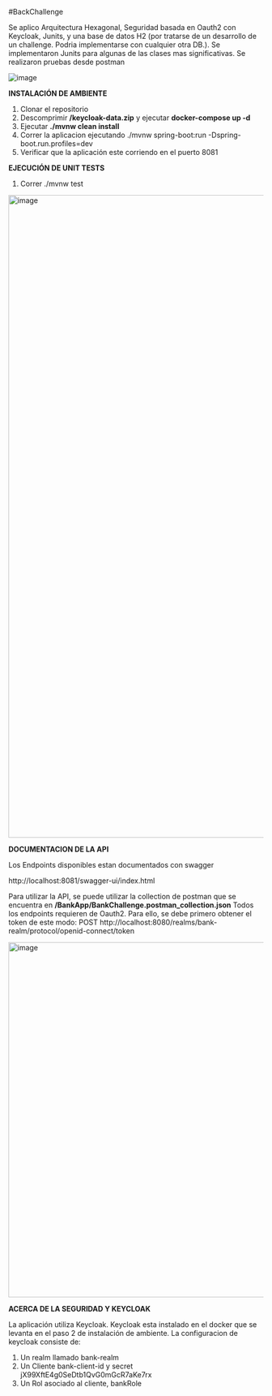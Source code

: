 #BackChallenge

Se aplico Arquitectura Hexagonal, Seguridad basada en Oauth2 con Keycloak, Junits, y una base de datos H2 (por tratarse de un desarrollo de un challenge. Podria implementarse con cualquier otra DB.).
Se implementaron Junits para algunas de las clases mas significativas.
Se realizaron pruebas desde postman

![image](https://github.com/user-attachments/assets/f4b80c94-8e06-4b32-ad62-c080c8da8032)

**INSTALACIÓN DE AMBIENTE**

1. Clonar el repositorio
2. Descomprimir **/keycloak-data.zip** y ejecutar **docker-compose up -d**
3. Ejecutar **./mvnw clean install**
4. Correr la aplicacion ejecutando ./mvnw spring-boot:run -Dspring-boot.run.profiles=dev
5. Verificar que la aplicación este corriendo en el puerto 8081

**EJECUCIÓN DE UNIT TESTS**
1. Correr ./mvnw test
   
<img width="1267" alt="image" src="https://github.com/user-attachments/assets/7907cae2-4107-4afa-879f-c9c1843083bd" />

**DOCUMENTACION DE LA API**

Los Endpoints disponibles estan documentados con swagger

http://localhost:8081/swagger-ui/index.html

Para utilizar la API, se puede utilizar la collection de postman que se encuentra en **/BankApp/BankChallenge.postman_collection.json**
Todos los endpoints requieren de Oauth2.
Para ello, se debe primero obtener el token de este modo:
POST http://localhost:8080/realms/bank-realm/protocol/openid-connect/token

<img width="700" alt="image" src="https://github.com/user-attachments/assets/0a743849-78bd-43ca-a4e3-cf9d90251b71" />


**ACERCA  DE LA SEGURIDAD Y KEYCLOAK**

La aplicación utiliza Keycloak.
Keycloak esta instalado en el docker que se levanta en el paso 2 de instalación de ambiente.
La configuracion de keycloak consiste de:
1. Un realm llamado bank-realm
2. Un Cliente bank-client-id y secret jX99XftE4g0SeDtb1QvG0mGcR7aKe7rx
3. Un Rol asociado al cliente, bankRole
   

